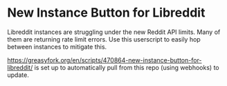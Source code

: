 # New Instance Button for Libreddit 

Libreddit instances are struggling under the new Reddit API limits. Many of them are returning rate limit errors. Use this userscript to easily hop between instances to mitigate this.

https://greasyfork.org/en/scripts/470864-new-instance-button-for-libreddit/ is set up to automatically pull from this repo (using webhooks) to update.